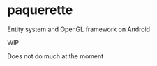 paquerette
==========

Entity system and OpenGL framework on Android

WIP

Does not do much at the moment